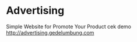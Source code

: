 Advertising
===========

Simple Website for Promote Your Product
cek demo http://advertising.gedelumbung.com
